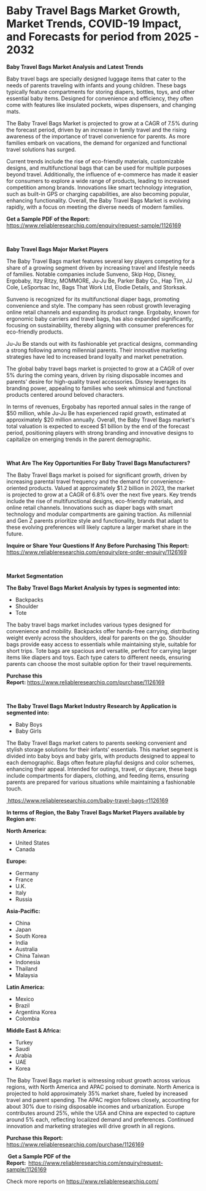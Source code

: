 <p><h1>Baby Travel Bags Market Growth, Market Trends, COVID-19 Impact, and Forecasts for period from 2025 - 2032</h1></p><p><strong>Baby Travel Bags Market Analysis and Latest Trends</strong></p>
<p><p>Baby travel bags are specially designed luggage items that cater to the needs of parents traveling with infants and young children. These bags typically feature compartments for storing diapers, bottles, toys, and other essential baby items. Designed for convenience and efficiency, they often come with features like insulated pockets, wipes dispensers, and changing mats.</p><p>The Baby Travel Bags Market is projected to grow at a CAGR of 7.5% during the forecast period, driven by an increase in family travel and the rising awareness of the importance of travel convenience for parents. As more families embark on vacations, the demand for organized and functional travel solutions has surged. </p><p>Current trends include the rise of eco-friendly materials, customizable designs, and multifunctional bags that can be used for multiple purposes beyond travel. Additionally, the influence of e-commerce has made it easier for consumers to explore a wide range of products, leading to increased competition among brands. Innovations like smart technology integration, such as built-in GPS or charging capabilities, are also becoming popular, enhancing functionality. Overall, the Baby Travel Bags Market is evolving rapidly, with a focus on meeting the diverse needs of modern families.</p></p>
<p><strong>Get a Sample PDF of the Report:&nbsp;</strong> <a href="https://www.reliableresearchiq.com/enquiry/request-sample/1126169?utm_campaign=2291&utm_medium=2&utm_source=Github&utm_content=ia&utm_term=05042025&utm_id=baby-travel-bags">https://www.reliableresearchiq.com/enquiry/request-sample/1126169</a></p>
<p>&nbsp;</p>
<p><strong>Baby Travel Bags Major Market Players</strong></p>
<p><p>The Baby Travel Bags market features several key players competing for a share of a growing segment driven by increasing travel and lifestyle needs of families. Notable companies include Sunveno, Skip Hop, Disney, Ergobaby, Itzy Ritzy, MOMMORE, Ju-Ju Be, Parker Baby Co., Hap Tim, JJ Cole, LeSportsac Inc, Bags That Work Ltd, Elodie Details, and Storksak.</p><p>Sunveno is recognized for its multifunctional diaper bags, promoting convenience and style. The company has seen robust growth leveraging online retail channels and expanding its product range. Ergobaby, known for ergonomic baby carriers and travel bags, has also expanded significantly, focusing on sustainability, thereby aligning with consumer preferences for eco-friendly products.</p><p>Ju-Ju Be stands out with its fashionable yet practical designs, commanding a strong following among millennial parents. Their innovative marketing strategies have led to increased brand loyalty and market penetration.</p><p>The global baby travel bags market is projected to grow at a CAGR of over 5% during the coming years, driven by rising disposable incomes and parents' desire for high-quality travel accessories. Disney leverages its branding power, appealing to families who seek whimsical and functional products centered around beloved characters.</p><p>In terms of revenues, Ergobaby has reported annual sales in the range of $50 million, while Ju-Ju Be has experienced rapid growth, estimated at approximately $20 million annually. Overall, the Baby Travel Bags market's total valuation is expected to exceed $1 billion by the end of the forecast period, positioning players with strong branding and innovative designs to capitalize on emerging trends in the parent demographic.</p></p>
<p>&nbsp;</p>
<p><strong>What Are The Key Opportunities For Baby Travel Bags Manufacturers?</strong></p>
<p><p>The Baby Travel Bags market is poised for significant growth, driven by increasing parental travel frequency and the demand for convenience-oriented products. Valued at approximately $1.2 billion in 2023, the market is projected to grow at a CAGR of 6.8% over the next five years. Key trends include the rise of multifunctional designs, eco-friendly materials, and online retail channels. Innovations such as diaper bags with smart technology and modular compartments are gaining traction. As millennial and Gen Z parents prioritize style and functionality, brands that adapt to these evolving preferences will likely capture a larger market share in the future.</p></p>
<p><strong>Inquire or Share Your Questions If Any Before Purchasing This Report:</strong> <a href="https://www.reliableresearchiq.com/enquiry/pre-order-enquiry/1126169?utm_campaign=2291&utm_medium=2&utm_source=Github&utm_content=ia&utm_term=05042025&utm_id=baby-travel-bags">https://www.reliableresearchiq.com/enquiry/pre-order-enquiry/1126169</a></p>
<p>&nbsp;</p>
<p><strong>Market Segmentation</strong></p>
<p><strong>The Baby Travel Bags Market Analysis by types is segmented into:</strong></p>
<p><ul><li>Backpacks</li><li>Shoulder</li><li>Tote</li></ul></p>
<p><p>The baby travel bags market includes various types designed for convenience and mobility. Backpacks offer hands-free carrying, distributing weight evenly across the shoulders, ideal for parents on the go. Shoulder bags provide easy access to essentials while maintaining style, suitable for short trips. Tote bags are spacious and versatile, perfect for carrying larger items like diapers and toys. Each type caters to different needs, ensuring parents can choose the most suitable option for their travel requirements.</p></p>
<p><strong>Purchase this Report:&nbsp;</strong><a href="https://www.reliableresearchiq.com/purchase/1126169?utm_campaign=2291&utm_medium=2&utm_source=Github&utm_content=ia&utm_term=05042025&utm_id=baby-travel-bags">https://www.reliableresearchiq.com/purchase/1126169</a></p>
<p>&nbsp;</p>
<p><strong>The Baby Travel Bags Market Industry Research by Application is segmented into:</strong></p>
<p><ul><li>Baby Boys</li><li>Baby Girls</li></ul></p>
<p><p>The Baby Travel Bags market caters to parents seeking convenient and stylish storage solutions for their infants' essentials. This market segment is divided into baby boys and baby girls, with products designed to appeal to each demographic. Bags often feature playful designs and color schemes, enhancing their appeal. Intended for outings, travel, or daycare, these bags include compartments for diapers, clothing, and feeding items, ensuring parents are prepared for various situations while maintaining a fashionable touch.</p></p>
<p><a href="https://www.reliableresearchiq.com/baby-travel-bags-r1126169?utm_campaign=2291&utm_medium=2&utm_source=Github&utm_content=ia&utm_term=05042025&utm_id=baby-travel-bags">&nbsp;https://www.reliableresearchiq.com/baby-travel-bags-r1126169</a></p>
<p><strong>In terms of Region, the Baby Travel Bags Market Players available by Region are:</strong></p>
<p>
    <p> <strong> North America: </strong>
        <ul>
            <li>United States</li>
            <li>Canada</li>
        </ul>
        </p> 
    <p> <strong> Europe: </strong>
        <ul>
            <li>Germany</li>
            <li>France</li>
            <li>U.K.</li>
            <li>Italy</li>
            <li>Russia</li>
        </ul>
        </p> 
    <p> <strong> Asia-Pacific: </strong>
        <ul>
            <li>China</li>
            <li>Japan</li>
            <li>South Korea</li>
            <li>India</li>
            <li>Australia</li>
            <li>China Taiwan</li>
            <li>Indonesia</li>
            <li>Thailand</li>
            <li>Malaysia</li>
        </ul>
        </p> 
    <p> <strong> Latin America: </strong>
        <ul>
            <li>Mexico</li>
            <li>Brazil</li>
            <li>Argentina Korea</li>
            <li>Colombia</li>
        </ul>
        </p> 
    <p> <strong> Middle East & Africa: </strong>
        <ul>
            <li>Turkey</li>
            <li>Saudi</li>
            <li>Arabia</li>
            <li>UAE</li>
            <li>Korea</li>
        </ul>
    </p>
    </p>
<p><p>The Baby Travel Bags market is witnessing robust growth across various regions, with North America and APAC poised to dominate. North America is projected to hold approximately 35% market share, fueled by increased travel and parent spending. The APAC region follows closely, accounting for about 30% due to rising disposable incomes and urbanization. Europe contributes around 25%, while the USA and China are expected to capture around 5% each, reflecting localized demand and preferences. Continued innovation and marketing strategies will drive growth in all regions.</p></p>
<p><strong>Purchase this Report: </strong><a href="https://www.reliableresearchiq.com/purchase/1126169?utm_campaign=2291&utm_medium=2&utm_source=Github&utm_content=ia&utm_term=05042025&utm_id=baby-travel-bags">https://www.reliableresearchiq.com/purchase/1126169</a></p>
<p>&nbsp;<strong>Get a Sample PDF of the Report:&nbsp;&nbsp;</strong><a href="https://www.reliableresearchiq.com/enquiry/request-sample/1126169?utm_campaign=2291&utm_medium=2&utm_source=Github&utm_content=ia&utm_term=05042025&utm_id=baby-travel-bags">https://www.reliableresearchiq.com/enquiry/request-sample/1126169</a></p>
<p><strong></strong></p>
<p>Check more reports on <a href="https://www.reliableresearchiq.com/?utm_campaign=2291&utm_medium=2&utm_source=Github&utm_content=ia&utm_term=05042025&utm_id=baby-travel-bags">https://www.reliableresearchiq.com/</a></p>